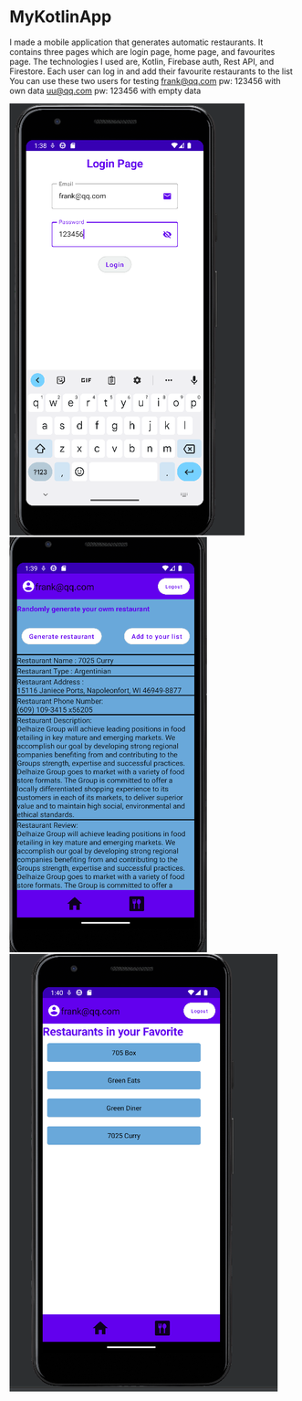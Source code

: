 # MyKotlinApp
I made a mobile application that generates automatic restaurants. It contains three pages which are login page, home page, and favourites page. The technologies I used are, Kotlin, Firebase auth, Rest API, and Firestore.
Each user can log in and add their favourite restaurants to the list
You can use these two users for testing
frank@qq.com     pw: 123456   with own data
uu@qq.com         pw: 123456    with empty data

![Local Image](./pic/pic1.png)
![Local Image](./pic/pic2.png)
![Local Image](./pic/pic3.png)
